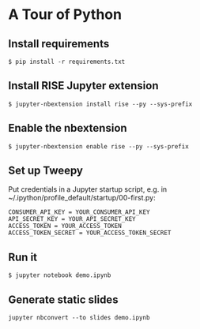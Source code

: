 # A Tour of Python

## Install requirements
```
$ pip install -r requirements.txt
```

## Install RISE Jupyter extension
```
$ jupyter-nbextension install rise --py --sys-prefix
```

## Enable the nbextension
```
$ jupyter-nbextension enable rise --py --sys-prefix
```

## Set up Tweepy
Put credentials in a Jupyter startup script, e.g. in ~/.ipython/profile_default/startup/00-first.py:
```
CONSUMER_API_KEY = YOUR_CONSUMER_API_KEY
API_SECRET_KEY = YOUR_API_SECRET_KEY
ACCESS_TOKEN = YOUR_ACCESS_TOKEN
ACCESS_TOKEN_SECRET = YOUR_ACCESS_TOKEN_SECRET 
```

## Run it
```
$ jupyter notebook demo.ipynb
```

## Generate static slides
```
jupyter nbconvert --to slides demo.ipynb
```
